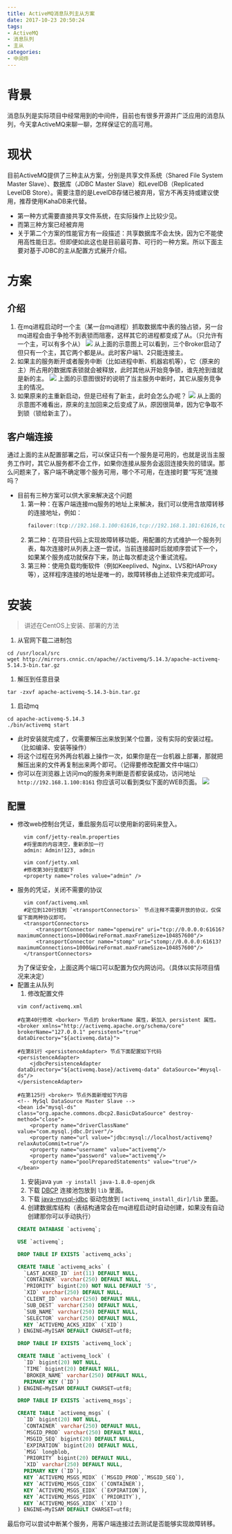 ```yaml
---
title: ActiveMQ消息队列主从方案
date: 2017-10-23 20:50:24
tags:
- ActiveMQ
- 消息队列
- 主从
categories:
- 中间件
---
```


# 背景

消息队列是实际项目中经常用到的中间件，目前也有很多开源并广泛应用的消息队列，今天拿ActiveMQ来聊一聊，怎样保证它的高可用。

# 现状

目前ActiveMQ提供了三种主从方案，分别是共享文件系统（Shared File System Master Slave）、数据库（JDBC Master Slave）和LevelDB（Replicated LevelDB Store）。需要注意的是LevelDB存储已被弃用，官方不再支持或建议使用，推荐使用KahaDB来代替。

* 第一种方式需要直接共享文件系统，在实际操作上比较少见。
* 而第三种方案已经被弃用
* 关于第二个方案的性能官方有一段描述：共享数据库不会太快，因为它不能使用高性能日志。但即便如此这也是目前最可靠、可行的一种方案。所以下面主要对基于JDBC的主从配置方式展开介绍。

# 方案

## 介绍

1. 在mq进程启动时一个主（某一台mq进程）抓取数据库中表的独占锁，另一台mq进程会由于争抢不到表锁而阻塞，这样其它的进程都变成了从。（只允许有一个主，可以有多个从）
  ![](/images/jdbc-master-slave-Startup.png)
  从上面的示意图上可以看到，三个Broker启动了但只有一个主，其它两个都是从。此时客户端1、2只能连接主。
1. 如果主的服务断开或者服务中断（比如进程中断、机器宕机等），它（原来的主）所占用的数据库表锁就会被释放，此时其他从开始竞争锁，谁先抢到谁就是新的主。
  ![](/images/jdbc-master-slave-MasterFailed.png)
  上面的示意图很好的说明了当主服务中断时，其它从服务竞争主的情况。</li>
1. 如果原来的主重新启动，但是已经有了新主，此时会怎么办呢？
  ![](/images/jdbc-master-slave-MasterRestarted.png)
  从上面的示意图不难看出，原来的主加回来之后变成了从，原因很简单，因为它争取不到锁（锁给新主了）。

## 客户端连接

通过上面的主从配置部署之后，可以保证只有一个服务是可用的，也就是说当主服务工作时，其它从服务都不会工作，如果你连接从服务会返回连接失败的错误。那么问题来了，客户端不确定哪个服务可用，哪个不可用，在连接时要“写死”连接吗？

* 目前有三种方案可以供大家来解决这个问题
  1. 第一种：在客户端连接mq服务的地址上来解决，我们可以使用含故障转移的连接地址，例如：
      ```java
      failover:(tcp://192.168.1.100:61616,tcp://192.168.1.101:61616,tcp://192.168.1.102:61616)
      ```
  1. 第二种：在项目代码上实现故障转移功能，用配置的方式维护一个服务列表，每次连接时从列表上逐一尝试，当前连接超时后就顺序尝试下一个，如果某个服务成功就保存下来，防止每次都走这个重试流程。
  1. 第三种：使用负载均衡软件（例如Keeplived、Nginx、LVS和HAProxy等），这样程序连接的地址是唯一的，故障转移由上述软件来完成即可。

# 安装

> 讲述在CentOS上安装、部署的方法

1. 从官网下载二进制包
  ```shell
  cd /usr/local/src
  wget http://mirrors.cnnic.cn/apache//activemq/5.14.3/apache-activemq-5.14.3-bin.tar.gz
  ```
1. 解压到任意目录
  ```shell
  tar -zxvf apache-activemq-5.14.3-bin.tar.gz
  ```
1. 启动mq
  ```shell
  cd apache-activemq-5.14.3
  ./bin/activemq start
  ```

* 此时安装就完成了，仅需要解压出来放到某个位置，没有实际的安装过程。（比如编译、安装等操作）
* 将这个过程在另外两台机器上操作一次，如果你是在一台机器上部署，那就把解压出来的文件再复制出来两个即可。（记得要修改配置文件中端口）
* 你可以在浏览器上访问mq的服务来判断是否都安装成功，访问地址 `http://192.168.1.100:8161` 你应该可以看到类似下面的WEB页面。
  ![](/images/activemq-web_console.png)

## 配置

* 修改web控制台凭证，重启服务后可以使用新的密码来登入。
  ```shell
    vim conf/jetty-realm.properties
    #将里面的内容清空，重新添加一行
    admin: Admin!123, admin

    vim conf/jetty.xml
    #修改第30行变成如下
    <property name="roles value="admin" />
  ```
* 服务的凭证，关闭不需要的协议
  ```shell
    vim conf/activemq.xml
    #定位到120行找到 `<transportConnectors>` 节点注释不需要开放的协议，仅保留下面两种协议即可。
    <transportConnectors>
        <transportConnector name="openwire" uri="tcp://0.0.0.0:61616?maximumConnections=1000&wireFormat.maxFrameSize=104857600"/>
        <transportConnector name="stomp" uri="stomp://0.0.0.0:61613?maximumConnections=1000&wireFormat.maxFrameSize=104857600"/>
    </transportConnectors>
  ```
  为了保证安全，上面这两个端口可以配置为仅内网访问。（具体以实际项目情况来决定）
* 配置主从队列
  1. 修改配置文件
    ```shell
    vim conf/activemq.xml

    #在第40行修改 <borker> 节点的 brokerName 属性，新加入 persistent 属性。
    <broker xmlns="http://activemq.apache.org/schema/core" brokerName="127.0.0.1" persistent="true" dataDirectory="${activemq.data}">

    #在第81行 <persistenceAdapter> 节点下面配置如下代码
    <persistenceAdapter>
        <jdbcPersistenceAdapter dataDirectory="${activemq.base}/activemq-data" dataSource="#mysql-ds"/>
    </persistenceAdapter>

    #在第125行 <broker> 节点外面新增如下内容
    <!-- MySql DataSource Master Slave -->
    <bean id="mysql-ds" class="org.apache.commons.dbcp2.BasicDataSource" destroy-method="close">
        <property name="driverClassName" value="com.mysql.jdbc.Driver"/>
        <property name="url value="jdbc:mysql://localhost/activemq?relaxAutoCommit=true"/>
        <property name="username" value="activemq"/>
        <property name="password" value="activemq"/>
        <property name="poolPreparedStatements" value="true"/>
    </bean>
    ```
  1. 安装java `yum -y install java-1.8.0-openjdk`
  1. 下载 [DBCP](http://central.maven.org/maven2/org/apache/commons/commons-dbcp2/2.1.1/commons-dbcp2-2.1.1.jar) 连接池包放到 `lib` 里面。
  1. 下载 [java-mysql-jdbc](http://central.maven.org/maven2/mysql/mysql-connector-java/5.1.38/mysql-connector-java-5.1.38.jar) 驱动包放到 `[activemq_install_dir]/lib` 里面。
  1. 创建数据库结构（表结构通常会在mq进程启动时自动创建，如果没有自动创建那你可以手动执行）
    ```sql
    CREATE DATABASE `activemq`;

    USE `activemq`;

    DROP TABLE IF EXISTS `activemq_acks`;

    CREATE TABLE `activemq_acks` (
      `LAST_ACKED_ID` int(11) DEFAULT NULL,
      `CONTAINER` varchar(250) DEFAULT NULL,
      `PRIORITY` bigint(20) NOT NULL DEFAULT '5',
      `XID` varchar(250) DEFAULT NULL,
      `CLIENT_ID` varchar(250) DEFAULT NULL,
      `SUB_DEST` varchar(250) DEFAULT NULL,
      `SUB_NAME` varchar(250) DEFAULT NULL,
      `SELECTOR` varchar(250) DEFAULT NULL,
      KEY `ACTIVEMQ_ACKS_XIDX` (`XID`)
    ) ENGINE=MyISAM DEFAULT CHARSET=utf8;

    DROP TABLE IF EXISTS `activemq_lock`;

    CREATE TABLE `activemq_lock` (
      `ID` bigint(20) NOT NULL,
      `TIME` bigint(20) DEFAULT NULL,
      `BROKER_NAME` varchar(250) DEFAULT NULL,
      PRIMARY KEY (`ID`)
    ) ENGINE=MyISAM DEFAULT CHARSET=utf8;

    DROP TABLE IF EXISTS `activemq_msgs`;

    CREATE TABLE `activemq_msgs` (
      `ID` bigint(20) NOT NULL,
      `CONTAINER` varchar(250) DEFAULT NULL,
      `MSGID_PROD` varchar(250) DEFAULT NULL,
      `MSGID_SEQ` bigint(20) DEFAULT NULL,
      `EXPIRATION` bigint(20) DEFAULT NULL,
      `MSG` longblob,
      `PRIORITY` bigint(20) DEFAULT NULL,
      `XID` varchar(250) DEFAULT NULL,
      PRIMARY KEY (`ID`),
      KEY `ACTIVEMQ_MSGS_MIDX` (`MSGID_PROD`,`MSGID_SEQ`),
      KEY `ACTIVEMQ_MSGS_CIDX` (`CONTAINER`),
      KEY `ACTIVEMQ_MSGS_EIDX` (`EXPIRATION`),
      KEY `ACTIVEMQ_MSGS_PIDX` (`PRIORITY`),
      KEY `ACTIVEMQ_MSGS_XIDX` (`XID`)
    ) ENGINE=MyISAM DEFAULT CHARSET=utf8;
    ```

最后你可以尝试中断某个服务，用客户端连接过去测试是否能够实现故障转移。
